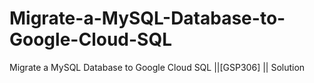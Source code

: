 # Migrate-a-MySQL-Database-to-Google-Cloud-SQL
Migrate a MySQL Database to Google Cloud SQL ||[GSP306] || Solution
